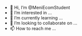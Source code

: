 - 👋 Hi, I’m @MeniEcomStudent
- 👀 I’m interested in ...
- 🌱 I’m currently learning ...
- 💞️ I’m looking to collaborate on ...
- 📫 How to reach me ...

<!---
MeniEcomStudent/MeniEcomStudent is a ✨ special ✨ repository because its `README.md` (this file) appears on your GitHub profile.
You can click the Preview link to take a look at your changes.
--->
